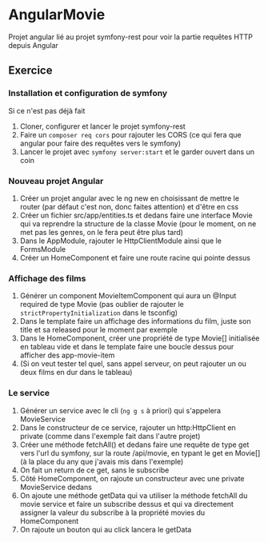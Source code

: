 # AngularMovie

Projet angular lié au projet symfony-rest pour voir la partie requêtes HTTP depuis Angular



## Exercice

### Installation et configuration de symfony
Si ce n'est pas déjà fait
1. Cloner, configurer et lancer le projet symfony-rest
2. Faire un `composer req cors` pour rajouter les CORS (ce qui fera que angular pour faire des requêtes vers le symfony)
3. Lancer le projet avec `symfony server:start` et le garder ouvert dans un coin

### Nouveau projet Angular
1. Créer un projet angular avec le ng new en choisissant de mettre le router (par défaut c'est non, donc faites attention) et d'être en css
2. Créer un fichier src/app/entities.ts et dedans faire une interface Movie qui va reprendre la structure de la classe Movie (pour le moment, on ne met pas les genres, on le fera peut être plus tard)
3. Dans le AppModule, rajouter le HttpClientModule ainsi que le FormsModule
4. Créer un HomeComponent et faire une route racine qui pointe dessus

### Affichage des films
1. Générer un component MovieItemComponent qui aura un @Input required de type Movie (pas oublier de rajouter le `strictPropertyInitialization` dans le tsconfig) 
2. Dans le template faire un affichage des informations du film, juste son title et sa released pour le moment par exemple
3. Dans le HomeComponent, créer une propriété de type Movie[] initialisée en tableau vide et dans le template faire une boucle dessus pour afficher des app-movie-item
4. (Si on veut tester tel quel, sans appel serveur, on peut rajouter un ou deux films en dur dans le tableau)

### Le service
1. Générer un service avec le cli (`ng g s` à priori) qui s'appelera MovieService
2. Dans le constructeur de ce service, rajouter un http:HttpClient en private (comme dans l'exemple fait dans l'autre projet)
3. Créer une méthode fetchAll() et dedans faire une requête de type get vers l'url du symfony, sur la route /api/movie, en typant le get en Movie[] (à la place du any que j'avais mis dans l'exemple)
4. On fait un return de ce get, sans le subscribe
5. Côté HomeComponent, on rajoute un constructeur avec une private MovieService dedans
6. On ajoute une méthode getData qui va utiliser la méthode fetchAll du movie service et faire un subscribe dessus et qui va directement assigner la valeur du subscribe à la propriété movies du HomeComponent
7. On rajoute un bouton qui au click lancera le getData